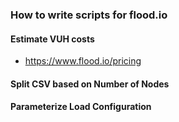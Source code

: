 ### How to write scripts for flood.io 


#### Estimate VUH costs 
- https://www.flood.io/pricing

#### Split CSV based on Number of Nodes

#### Parameterize Load Configuration
